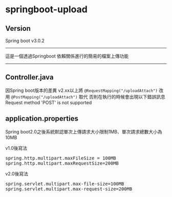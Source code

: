 # springboot-upload

## Version
Spring boot v3.0.2

---
這是一個透過Springboot 依賴關係進行的簡易的檔案上傳功能

---
## Controller.java

因Spring boot版本的差異 v2.xx以上將
`@RequestMapping("/uploadAttach")` 改用 `@PostMapping("/uploadAttach")` 取代
否則在執行的時候會出現以下錯誤訊息 Request method 'POST' is not supported


## application.properties
Spring boot2.0之後系統默認單次上傳請求大小限制1MB、單次請求總數大小為10MB

v1.0後寫法
<pre>
spring.http.multipart.maxFileSize = 100MB
spring.http.multipart.maxRequestSize=200MB
</pre>

v2.0後寫法
<pre>spring.servlet.multipart.max-file-size=100MB
spring.servlet.multipart.max-request-size=200MB</pre>
